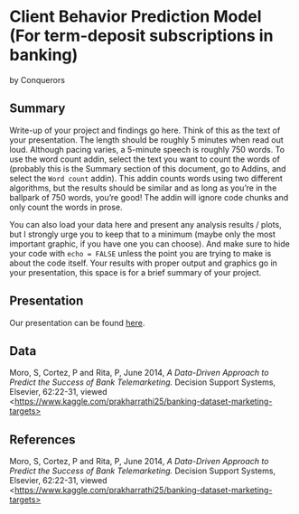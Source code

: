 Client Behavior Prediction Model (For term-deposit subscriptions in
banking)
================
by Conquerors

## Summary

Write-up of your project and findings go here. Think of this as the text
of your presentation. The length should be roughly 5 minutes when read
out loud. Although pacing varies, a 5-minute speech is roughly 750
words. To use the word count addin, select the text you want to count
the words of (probably this is the Summary section of this document, go
to Addins, and select the `Word count` addin). This addin counts words
using two different algorithms, but the results should be similar and as
long as you’re in the ballpark of 750 words, you’re good! The addin will
ignore code chunks and only count the words in prose.

You can also load your data here and present any analysis results /
plots, but I strongly urge you to keep that to a minimum (maybe only the
most important graphic, if you have one you can choose). And make sure
to hide your code with `echo = FALSE` unless the point you are trying to
make is about the code itself. Your results with proper output and
graphics go in your presentation, this space is for a brief summary of
your project.

## Presentation

Our presentation can be found [here](presentation/presentation.html).

## Data

Moro, S, Cortez, P and Rita, P, June 2014, *A Data-Driven Approach to Predict the Success of Bank Telemarketing.* Decision Support Systems, Elsevier, 62:22-31, viewed  \<https://www.kaggle.com/prakharrathi25/banking-dataset-marketing-targets>


## References

Moro, S, Cortez, P and Rita, P, June 2014, *A Data-Driven Approach to Predict the Success of Bank Telemarketing.* Decision Support Systems, Elsevier, 62:22-31, viewed  \<https://www.kaggle.com/prakharrathi25/banking-dataset-marketing-targets>
